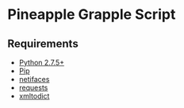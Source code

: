 
Pineapple Grapple Script
================

Requirements
------------

* [Python 2.7.5+](https://www.python.org/)
* [Pip](http://pip.readthedocs.org/en/latest/installing.html)
* [netifaces](https://pypi.python.org/pypi/netifaces)
* [requests](http://docs.python-requests.org/en/latest/)
* [xmltodict](https://pypi.python.org/pypi/xmltodict)